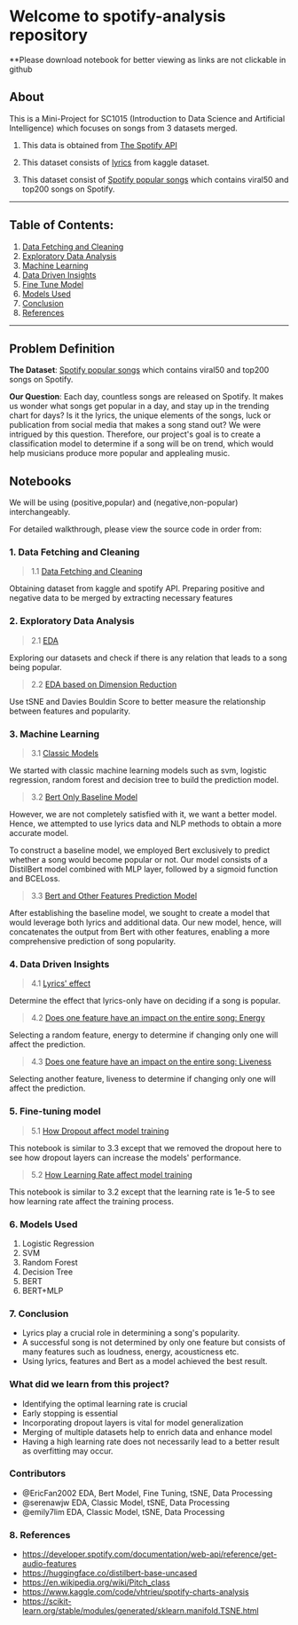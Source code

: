 # Welcome to spotify-analysis repository
**Please download notebook for better viewing as links are not clickable in github

## About

This is a Mini-Project for SC1015 (Introduction to Data Science and Artificial Intelligence) which focuses on songs from 3 datasets merged.

1. This data is obtained from [The Spotify API](https://developer.spotify.com/documentation/web-api)

2. This dataset consists of [lyrics](https://www.kaggle.com/datasets/nikhilnayak123/5-million-song-lyrics-dataset) from kaggle dataset. 

3. This dataset consist of [Spotify popular songs](https://www.kaggle.com/datasets/dhruvildave/spotify-charts) which contains viral50 and top200 songs on Spotify.

---
## Table of Contents:
1. [Data Fetching and Cleaning](#1-Data-Fetching-and-Cleaning)
2. [Exploratory Data Analysis](#2-Exploratory-Data-Analysis)
3. [Machine Learning](#3-Machine-Learning)
4. [Data Driven Insights](#4-Data-Driven-Insights)
5. [Fine Tune Model](#5-Fine-Tuning-model)
6. [Models Used](#6-Models-Used)
7. [Conclusion](#7-Conclusion)
8. [References](#8-References)

---

## Problem Definition

**The Dataset**: [Spotify popular songs](https://www.kaggle.com/datasets/dhruvildave/spotify-charts) which contains viral50 and top200 songs on Spotify.

**Our Question**: Each day, countless songs are released on Spotify. It makes us wonder what songs get popular in a day, and stay up in the trending chart for days? Is it the lyrics, the unique elements of the songs, luck or publication from social media that makes a song stand out? We were intrigued by this question. Therefore, our project's goal is to create a classification model to determine if a song will be on trend, which would help musicians produce more popular and applealing music.


## Notebooks

We will be using (positive,popular) and (negative,non-popular) interchangeably. 

For detailed walkthrough, please view the source code in order from:

### 1. Data Fetching and Cleaning

> 1.1 [Data Fetching and Cleaning](https://github.com/emily7lim/B133_Grp9/blob/main/1DataProcessing.ipynb) 

Obtaining dataset from kaggle and spotify API. Preparing positive and negative data to be merged by extracting necessary features

### 2. Exploratory Data Analysis

> 2.1 [EDA](https://github.com/emily7lim/B133_Grp9/blob/main/2.1EDA.ipynb)

Exploring our datasets and check if there is any relation that leads to a song being popular.

> 2.2 [EDA based on Dimension Reduction](https://github.com/emily7lim/B133_Grp9/blob/main/2.2DimensionReduction.ipynb)
        
Use tSNE and Davies Bouldin Score to better measure the relationship between features and popularity.
 

### 3. Machine Learning

> 3.1 [Classic Models](https://github.com/emily7lim/B133_Grp9/blob/main/3.1MachineLearning.ipynb) 

We started with classic machine learning models such as svm, logistic regression, random forest and decision tree to build the prediction model.

> 3.2 [Bert Only Baseline Model](https://github.com/emily7lim/B133_Grp9/blob/main/3.2BaselineBERT.ipynb)

However, we are not completely satisfied with it, we want a better model. Hence, we attempted to use lyrics data and NLP methods to obtain a more accurate model. 

To construct a baseline model, we employed Bert exclusively to predict whether a song would become popular or not. Our model consists of a DistilBert model combined with MLP layer, followed by a sigmoid function and BCELoss.

> 3.3 [Bert and Other Features Prediction Model](https://github.com/emily7lim/B133_Grp9/blob/main/3.3BERT.ipynb)

After establishing the baseline model, we sought to create a model that would leverage both lyrics and additional data. Our new model, hence, will concatenates the output from Bert with other features, enabling a more comprehensive prediction of song popularity.

### 4. Data Driven Insights
> 4.1 [Lyrics' effect](https://github.com/emily7lim/B133_Grp9/blob/main/4.1Insights_LyricsVSSong.ipynb)

Determine the effect that lyrics-only have on deciding if a song is popular. 
> 4.2 [Does one feature have an impact on the entire song: Energy](https://github.com/emily7lim/B133_Grp9/blob/main/4.2Insights_EnergyVSPopularity.ipynb)
        
Selecting a random feature, energy to determine if changing only one will affect the prediction.

> 4.3 [Does one feature have an impact on the entire song: Liveness](https://github.com/emily7lim/B133_Grp9/blob/main/4.2Insights_LivenessVSPopularity.ipynb)

Selecting another feature, liveness to determine if changing only one will affect the prediction.

### 5. Fine-tuning model
> 5.1 [How Dropout affect model training](https://github.com/emily7lim/B133_Grp9/blob/main/5.1Rec_DropoutVSModel.ipynb)
    
This notebook is similar to 3.3 except that we removed the dropout here to see how dropout layers can increase the models' performance.

> 5.2 [How Learning Rate affect model training](https://github.com/emily7lim/B133_Grp9/blob/main/5.2Rec_LearningRateVSModel.ipynb)

This notebook is similar to 3.2 except that the learning rate is 1e-5 to see how learning rate  affect the  training process.


### 6. Models Used

1. Logistic Regression
2. SVM
3. Random Forest
4. Decision Tree
5. BERT
6. BERT+MLP

### 7. Conclusion

- Lyrics play a crucial role in determining a song's popularity. 
- A successful song is not determined by only one feature but consists of many features such as loudness, energy, acousticness etc.
- Using lyrics, features and Bert as a model achieved the best result.

### What did we learn from this project?

- Identifying the optimal learning rate is crucial
- Early stopping is essential
- Incorporating dropout layers is vital for model generalization
- Merging of multiple datasets help to enrich data and enhance model
- Having a high learning rate does not necessarily lead to a better result as overfitting may occur.

### Contributors

- @EricFan2002 EDA, Bert Model, Fine Tuning, tSNE, Data Processing
- @serenawjw EDA, Classic Model, tSNE, Data Processing
- @emily7lim EDA, Classic Model, tSNE, Data Processing

### 8. References

- https://developer.spotify.com/documentation/web-api/reference/get-audio-features
- https://huggingface.co/distilbert-base-uncased
- https://en.wikipedia.org/wiki/Pitch_class
- https://www.kaggle.com/code/vhtrieu/spotify-charts-analysis
- https://scikit-learn.org/stable/modules/generated/sklearn.manifold.TSNE.html
